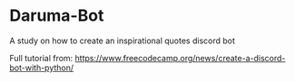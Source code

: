 # Daruma-Bot


A study on how to create an inspirational quotes discord bot

Full tutorial from: https://www.freecodecamp.org/news/create-a-discord-bot-with-python/

